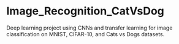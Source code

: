 # Image_Recognition_CatVsDog
Deep learning project using CNNs and transfer learning for image classification on MNIST, CIFAR-10, and Cats vs Dogs datasets.

